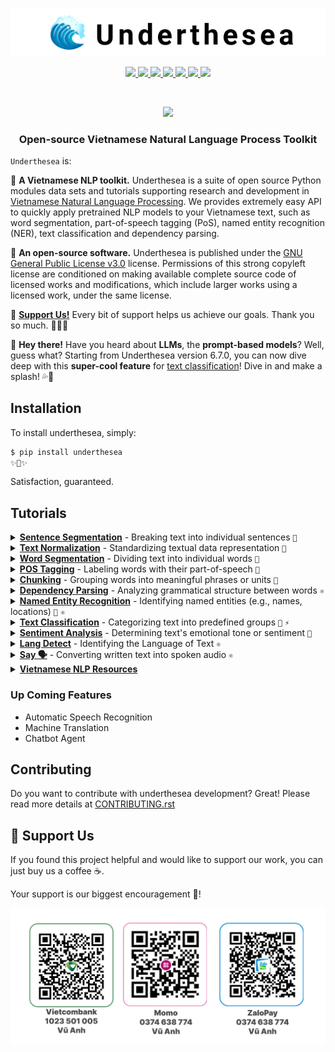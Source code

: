 <p align="center">
  <br>
  <img src="https://raw.githubusercontent.com/undertheseanlp/underthesea/main/img/logo.png"/>
  <br/>
</p>

<p align="center">
  <a href="https://pypi.python.org/pypi/underthesea">
    <img src="https://img.shields.io/pypi/v/underthesea.svg">
  </a>
  <a href="https://pypi.python.org/pypi/underthesea">
    <img src="https://img.shields.io/badge/python-3.7%20%7C%203.8%20%7C%203.9%20%7C%203.10%20%7C%203.11-blue">
  </a>
  <a href="http://undertheseanlp.com/">
    <img src="https://img.shields.io/badge/demo-live-brightgreen">
  </a>
  <a href="https://underthesea.readthedocs.io/en/latest/">
    <img src="https://img.shields.io/badge/docs-live-brightgreen">
  </a>
  <a href="https://colab.research.google.com/drive/1gD8dSMSE_uNacW4qJ-NSnvRT85xo9ZY2">
    <img src="https://img.shields.io/badge/colab-ff9f01?logo=google-colab&logoColor=white">
  </a>
  <a href="https://www.facebook.com/undertheseanlp/">
    <img src="https://img.shields.io/badge/Facebook-1877F2?logo=facebook&logoColor=white">
  </a>
  <a href="https://www.youtube.com/channel/UC9Jv1Qg49uprg6SjkyAqs9A">
    <img src="https://img.shields.io/badge/YouTube-FF0000?logo=youtube&logoColor=white">
  </a>
</p>

<br/>

<p align="center">
  <a href="https://github.com/undertheseanlp/underthesea/blob/main/contribute/SPONSORS.md">
    <img src="https://img.shields.io/badge/sponsors-6-red?style=social&logo=GithubSponsors">
  </a>
</p>

<h3 align="center">
Open-source Vietnamese Natural Language Process Toolkit
</h3>

`Underthesea` is:

🌊 **A Vietnamese NLP toolkit.** Underthesea is a suite of open source Python modules data sets and tutorials supporting research and development in [Vietnamese Natural Language Processing](https://github.com/undertheseanlp/underthesea). We provides extremely easy API to quickly apply pretrained NLP models to your Vietnamese text, such as word segmentation, part-of-speech tagging (PoS), named entity recognition (NER), text classification and dependency parsing.

🌊 **An open-source software.** Underthesea is published under the [GNU General Public License v3.0](https://github.com/undertheseanlp/underthesea/blob/master/LICENSE) license. Permissions of this strong copyleft license are conditioned on making available complete source code of licensed works and modifications, which include larger works using a licensed work, under the same license.

🎁 [**Support Us!**](#-support-us) Every bit of support helps us achieve our goals. Thank you so much. 💝💝💝

🎉 **Hey there!** Have you heard about **LLMs**, the **prompt-based models**? Well, guess what? Starting from Underthesea version 6.7.0, you can now dive deep with this **super-cool feature** for [text classification](https://github.com/undertheseanlp/underthesea/issues/682)! Dive in and make a splash! 💦🚀

## Installation


To install underthesea, simply:

```bash
$ pip install underthesea
✨🍰✨
```

Satisfaction, guaranteed.

## Tutorials

<details>
<summary><b><a href="">Sentence Segmentation</a></b> - Breaking text into individual sentences
<code>📜</code>
</summary>

- 📜 Usage

    ```python
    >>> from underthesea import sent_tokenize
    >>> text = 'Taylor cho biết lúc đầu cô cảm thấy ngại với cô bạn thân Amanda nhưng rồi mọi thứ trôi qua nhanh chóng. Amanda cũng thoải mái với mối quan hệ này.'

    >>> sent_tokenize(text)
    [
      "Taylor cho biết lúc đầu cô cảm thấy ngại với cô bạn thân Amanda nhưng rồi mọi thứ trôi qua nhanh chóng.",
      "Amanda cũng thoải mái với mối quan hệ này."
    ]
    ```
</details>

<details>
<summary><b><a href="">Text Normalization</a></b> - Standardizing textual data representation
<code>📜</code>
</summary>

- 📜 Usage

    ```python
    >>> from underthesea import text_normalize
    >>> text_normalize("Ðảm baỏ chất lựơng phòng thí nghịêm hoá học")
    "Đảm bảo chất lượng phòng thí nghiệm hóa học"
    ```
</details>

<details>
<summary><b><a href="">Word Segmentation</a></b> - Dividing text into individual words
<code>📜</code>
</summary>

- 📜 Usage

    ```python
    >>> from underthesea import word_tokenize
    >>> text = "Chàng trai 9X Quảng Trị khởi nghiệp từ nấm sò"
    
    >>> word_tokenize(text)
    ["Chàng trai", "9X", "Quảng Trị", "khởi nghiệp", "từ", "nấm", "sò"]
    
    >>> word_tokenize(sentence, format="text")
    "Chàng_trai 9X Quảng_Trị khởi_nghiệp từ nấm sò"
    
    >>> text = "Viện Nghiên Cứu chiến lược quốc gia về học máy"
    >>> fixed_words = ["Viện Nghiên Cứu", "học máy"]
    >>> word_tokenize(text, fixed_words=fixed_words)
    "Viện_Nghiên_Cứu chiến_lược quốc_gia về học_máy"
    ```
</details>

<details>
<summary><b><a href="">POS Tagging</a></b> - Labeling words with their part-of-speech
<code>📜</code>
</summary>

- 📜 Usage

    ```python
    >>> from underthesea import pos_tag
    >>> pos_tag('Chợ thịt chó nổi tiếng ở Sài Gòn bị truy quét')
    [('Chợ', 'N'),
     ('thịt', 'N'),
     ('chó', 'N'),
     ('nổi tiếng', 'A'),
     ('ở', 'E'),
     ('Sài Gòn', 'Np'),
     ('bị', 'V'),
     ('truy quét', 'V')]
    ```
</details>

<details><summary><b><a href="">Chunking</a></b> - Grouping words into meaningful phrases or units
<code>📜</code>
</summary>

- 📜 Usage

    ```python
    >>> from underthesea import chunk
    >>> text = 'Bác sĩ bây giờ có thể thản nhiên báo tin bệnh nhân bị ung thư?'
    >>> chunk(text)
    [('Bác sĩ', 'N', 'B-NP'),
     ('bây giờ', 'P', 'B-NP'),
     ('có thể', 'R', 'O'),
     ('thản nhiên', 'A', 'B-AP'),
     ('báo', 'V', 'B-VP'),
     ('tin', 'N', 'B-NP'),
     ('bệnh nhân', 'N', 'B-NP'),
     ('bị', 'V', 'B-VP'),
     ('ung thư', 'N', 'B-NP'),
     ('?', 'CH', 'O')]
    ```
</details>

<details>
<summary><b><a href="">Dependency Parsing</a></b> - Analyzing grammatical structure between words
<code>⚛️</code>
</summary>
<br/>

- ⚛️ Deep Learning Model
    
    ```bash
    $ pip install underthesea[deep]
    ```
    
    ```python
    >>> from underthesea import dependency_parse
    >>> text = 'Tối 29/11, Việt Nam thêm 2 ca mắc Covid-19'
    >>> dependency_parse(text)
    [('Tối', 5, 'obl:tmod'),
     ('29/11', 1, 'flat:date'),
     (',', 1, 'punct'),
     ('Việt Nam', 5, 'nsubj'),
     ('thêm', 0, 'root'),
     ('2', 7, 'nummod'),
     ('ca', 5, 'obj'),
     ('mắc', 7, 'nmod'),
     ('Covid-19', 8, 'nummod')]
    ```
</details>

<details>
<summary><b><a href="">Named Entity Recognition</a></b> -  Identifying named entities (e.g., names, locations)
<code>📜</code> <code>⚛️</code>
</summary>
<br/>

- 📜 Usage

    ```python
    >>> from underthesea import ner
    >>> text = 'Chưa tiết lộ lịch trình tới Việt Nam của Tổng thống Mỹ Donald Trump'
    >>> ner(text)
    [('Chưa', 'R', 'O', 'O'),
     ('tiết lộ', 'V', 'B-VP', 'O'),
     ('lịch trình', 'V', 'B-VP', 'O'),
     ('tới', 'E', 'B-PP', 'O'),
     ('Việt Nam', 'Np', 'B-NP', 'B-LOC'),
     ('của', 'E', 'B-PP', 'O'),
     ('Tổng thống', 'N', 'B-NP', 'O'),
     ('Mỹ', 'Np', 'B-NP', 'B-LOC'),
     ('Donald', 'Np', 'B-NP', 'B-PER'),
     ('Trump', 'Np', 'B-NP', 'I-PER')]
    ```
    
- ⚛️ Deep Learning Model

    ```bash
    $ pip install underthesea[deep]
    ```
    
    ```python
    >>> from underthesea import ner
    >>> text = "Bộ Công Thương xóa một tổng cục, giảm nhiều đầu mối"
    >>> ner(text, deep=True)
    [
      {'entity': 'B-ORG', 'word': 'Bộ'},
      {'entity': 'I-ORG', 'word': 'Công'},
      {'entity': 'I-ORG', 'word': 'Thương'}
    ]
    ```
</details>

<details>
<summary><b><a href="">Text Classification</a></b> - Categorizing text into predefined groups
<code>📜</code> <code>⚡</code>
</summary>

- 📜 Usage

    ```python
    >>> from underthesea import classify
    
    >>> classify('HLV đầu tiên ở Premier League bị sa thải sau 4 vòng đấu')
    ['The thao']
    
    >>> classify('Hội đồng tư vấn kinh doanh Asean vinh danh giải thưởng quốc tế')
    ['Kinh doanh']
    
    >> classify('Lãi suất từ BIDV rất ưu đãi', domain='bank')
    ['INTEREST_RATE']
    ```

- ⚡ Prompt-based Model

    ```bash
    $ pip install underthesea[prompt]
    $ export OPENAI_API_KEY=YOUR_KEY
    ```
    
    ```python
    >>> from underthesea import classify
    >>> text = "HLV ngoại đòi gần tỷ mỗi tháng dẫn dắt tuyển Việt Nam"
    >>> classify(text, model='prompt')
    Thể thao
    ```
</details>

<details>
<summary><b><a href="">Sentiment Analysis</a></b> - Determining text's emotional tone or sentiment
<code>📜</code>
</summary>

- 📜 Usage

    ```python
    >>> from underthesea import sentiment
    
    >>> sentiment('hàng kém chất lg,chăn đắp lên dính lông lá khắp người. thất vọng')
    'negative'
    >>> sentiment('Sản phẩm hơi nhỏ so với tưởng tượng nhưng chất lượng tốt, đóng gói cẩn thận.')
    'positive'
    
    >>> sentiment('Đky qua đường link ở bài viết này từ thứ 6 mà giờ chưa thấy ai lhe hết', domain='bank')
    ['CUSTOMER_SUPPORT#negative']
    >>> sentiment('Xem lại vẫn thấy xúc động và tự hào về BIDV của mình', domain='bank')
    ['TRADEMARK#positive']
    ```
</details>

<details>
<summary><b><a href="">Lang Detect</a></b> - Identifying the Language of Text
<code>⚛️</code>
</summary>

<br/>

Lang Detect API. Thanks to awesome work from [FastText](https://fasttext.cc/docs/en/language-identification.html)

Install extend dependencies and models

    ```bash
    $ pip install underthesea[langdetect]
    ```

Usage examples in script

    ```python
    >>> from underthesea.pipeline.lang_detect import lang_detect
    
    >>> lang_detect("Cựu binh Mỹ trả nhật ký nhẹ lòng khi thấy cuộc sống hòa bình tại Việt Nam")
    vi
    ```
</details>

<details>
<summary><b><a href="">Say 🗣️</a></b> - Converting written text into spoken audio
<code>⚛️</code>
</summary>

<br/>

Text to Speech API. Thanks to awesome work from [NTT123/vietTTS](https://github.com/ntt123/vietTTS)

Install extend dependencies and models

    ```bash
    $ pip install underthesea[wow]
    $ underthesea download-model VIET_TTS_V0_4_1
    ```

Usage examples in script

    ```python
    >>> from underthesea.pipeline.say import say
    
    >>> say("Cựu binh Mỹ trả nhật ký nhẹ lòng khi thấy cuộc sống hòa bình tại Việt Nam")
    A new audio file named `sound.wav` will be generated.
    ```

Usage examples in command line

    ```sh
    $ underthesea say "Cựu binh Mỹ trả nhật ký nhẹ lòng khi thấy cuộc sống hòa bình tại Việt Nam"
    ```
</details>

<details>
<summary><b><a href="">Vietnamese NLP Resources</a></b></summary>

<br/>

List resources

```bash
$ underthesea list-data
| Name                      | Type        | License | Year | Directory                          |
|---------------------------+-------------+---------+------+------------------------------------|
| CP_Vietnamese_VLC_v2_2022 | Plaintext   | Open    | 2023 | datasets/CP_Vietnamese_VLC_v2_2022 |
| UIT_ABSA_RESTAURANT       | Sentiment   | Open    | 2021 | datasets/UIT_ABSA_RESTAURANT       |
| UIT_ABSA_HOTEL            | Sentiment   | Open    | 2021 | datasets/UIT_ABSA_HOTEL            |
| SE_Vietnamese-UBS         | Sentiment   | Open    | 2020 | datasets/SE_Vietnamese-UBS         |
| CP_Vietnamese-UNC         | Plaintext   | Open    | 2020 | datasets/CP_Vietnamese-UNC         |
| DI_Vietnamese-UVD         | Dictionary  | Open    | 2020 | datasets/DI_Vietnamese-UVD         |
| UTS2017-BANK              | Categorized | Open    | 2017 | datasets/UTS2017-BANK              |
| VNTQ_SMALL                | Plaintext   | Open    | 2012 | datasets/LTA                       |
| VNTQ_BIG                  | Plaintext   | Open    | 2012 | datasets/LTA                       |
| VNESES                    | Plaintext   | Open    | 2012 | datasets/LTA                       |
| VNTC                      | Categorized | Open    | 2007 | datasets/VNTC                      |

$ underthesea list-data --all
```

Download resources

```bash
$ underthesea download-data CP_Vietnamese_VLC_v2_2022
Resource CP_Vietnamese_VLC_v2_2022 is downloaded in ~/.underthesea/datasets/CP_Vietnamese_VLC_v2_2022 folder
```

</details>

### Up Coming Features

* Automatic Speech Recognition
* Machine Translation
* Chatbot Agent

## Contributing

Do you want to contribute with underthesea development? Great! Please read more details at [CONTRIBUTING.rst](https://github.com/undertheseanlp/underthesea/blob/main/contribute/CONTRIBUTING.rst)

## 💝 Support Us

If you found this project helpful and would like to support our work, you can just buy us a coffee ☕.

Your support is our biggest encouragement 🎁!

<img src="https://raw.githubusercontent.com/undertheseanlp/underthesea/main/img/support.png"/>
